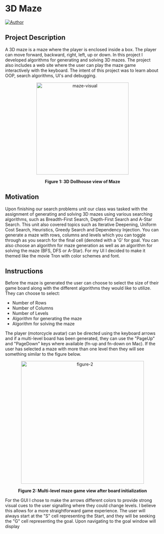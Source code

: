 
# 3D Maze
[![Author](https://img.shields.io/badge/Author-Asher%20Billinkoff-green)](https://www.linkedin.com/in/asherbillinkoff/)

## Project Description

A 3D maze is a maze where the player is enclosed inside a box. The player can move forward, backward, right, left, up or down. In this project I developed algorithms for generating and solving 3D mazes. The project also includes a web site where the user can play the maze game interactively with the keyboard. The intent of this project was to learn about OOP, search algorithms, UI's and debugging.

<p align="center">
<img width="300" alt="maze-visual" src="https://user-images.githubusercontent.com/109813330/217209671-804cf7eb-4f2d-435f-be20-0a3b26a2a114.png">
</p>
<p align="center"><strong>Figure 1: 3D Dollhouse view of Maze</strong></p>

## Motivation

Upon finishing our search problems unit our class was tasked with the assignment of generating and solving 3D mazes using various searching algorithms, such as Breadth-First Search, Depth-First Search and A-Star Search. This unit also covered topics such as Iterative Deepening, Uniform Cost Search, Heuristics, Greedy Search and Dependency Injection. You can generate a maze with rows, columns and levels which you can toggle through as you search for the final cell (denoted with a 'G' for goal. You can also choose an algorithm for maze generation as well as an algorithm for solving the maze (BFS, DFS or A-Star). For my UI I decided to make it themed like the movie Tron with color schemes and font.

## Instructions

Before the maze is generated the user can choose to select the size of their game board along with the different algorithms they would like to utilize. They can choose to select:
* Number of Rows
* Number of Columns
* Number of Levels
* Algorithm for generating the maze
* Algorithm for solving the maze

The player (motorcycle avatar) can be directed using the keyboard arrows and if a multi-level board has been generated, they can use the "PageUp" and "PageDown" keys where available (fn-up and fn-down on Mac). If the user has selected a maze with more than one level then they will see something similar to the figure below.

<p align="center">
<img width="400" alt="figure-2" src="https://user-images.githubusercontent.com/109813330/217246631-edb78fc5-7ca0-4297-a4b2-b1dfd3ff8b33.png">
</p>
<p align="center"><strong>Figure 2: Multi-level maze game view after board initialization</strong></p>

For the GUI I chose to make the arrows different colors to provide strong visual cues to the user signalling where they could change levels. I believe this allows for a more straightforward game experience. The user will always start at the "S" cell representing the Start, and they will be seeking the "G" cell representing the goal. Upon navigating to the goal window will display


